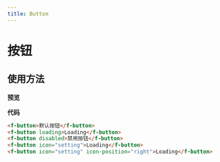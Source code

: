 ```yaml
---
title: Button
---
```

# 按钮

## 使用方法

**预览**

<ClientOnly>
  <button-demos/>
</ClientOnly>


**代码**
```html
<f-button>默认按钮</f-button>
<f-button loading>Loading</f-button>
<f-button disabled>禁用按钮</f-button>
<f-button icon="setting">Loading</f-button>
<f-button icon="setting" icon-position="right">Loading</f-button>
```